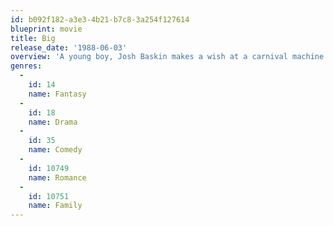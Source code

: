 ```yaml
---
id: b092f182-a3e3-4b21-b7c8-3a254f127614
blueprint: movie
title: Big
release_date: '1988-06-03'
overview: 'A young boy, Josh Baskin makes a wish at a carnival machine to be big. He wakes up the following morning to find that it has been granted and his body has grown older overnight. But he is still the same 13-year-old boy inside. Now he must learn how to cope with the unfamiliar world of grown-ups including getting a job and having his first romantic encounter with a woman. What will he find out about this strange world?'
genres:
  -
    id: 14
    name: Fantasy
  -
    id: 18
    name: Drama
  -
    id: 35
    name: Comedy
  -
    id: 10749
    name: Romance
  -
    id: 10751
    name: Family
---
```


